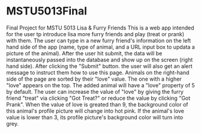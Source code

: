 # MSTU5013Final
Final Project for MSTU 5013 Lisa &amp; Furry Friends
This is a web app intended for the user tp introduce lisa more furry friends and play (treat or prank) with them. The user can type in a new furry friend's information on the left hand side of the app (name, type of animal, and a URL input box to updata a picture of the animal). After the user hit submit, the data will be instantaneously passed into the database and show up on the screen (right hand side). After clicking the "Submit" button. the user will also get an alert message to instruct them how to use this page. Animals on the right-hand side of the page are sorted by their "love" value. The one with a higher "love" appears on the top. The added animal will have a "love" property of 5 by default. The user can increase the value of "love" by giving the furry friend "treat" via clicking "Got Treat?" or reduce the value by clicking "Got Prank". When the value of love is greated than 9, the background color of this animal's profile picture will change into hot pink. If the animal's love value is lower than 3, its profile picture's background color will turn into grey.
